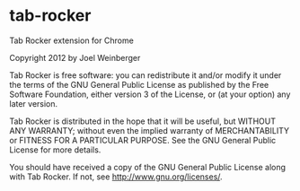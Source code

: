 tab-rocker
==========

Tab Rocker extension for Chrome


Copyright 2012 by Joel Weinberger

Tab Rocker is free software: you can redistribute it and/or modify
it under the terms of the GNU General Public License as published by
the Free Software Foundation, either version 3 of the License, or
(at your option) any later version.

Tab Rocker is distributed in the hope that it will be useful,
but WITHOUT ANY WARRANTY; without even the implied warranty of
MERCHANTABILITY or FITNESS FOR A PARTICULAR PURPOSE.  See the
GNU General Public License for more details.

You should have received a copy of the GNU General Public License
along with Tab Rocker.  If not, see <http://www.gnu.org/licenses/>.
